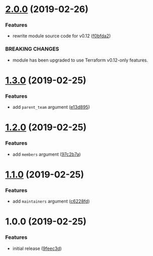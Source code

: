 # [2.0.0](https://github.com/innovationnorway/terraform-github-team/compare/v1.3.0...v2.0.0) (2019-02-26)


### Features

* rewrite module source code for v0.12 ([f0bfda2](https://github.com/innovationnorway/terraform-github-team/commit/f0bfda2))


### BREAKING CHANGES

* module has been upgraded to use Terraform v0.12-only features.

# [1.3.0](https://github.com/innovationnorway/terraform-github-team/compare/v1.2.0...v1.3.0) (2019-02-25)


### Features

* add `parent_team` argument ([e13d895](https://github.com/innovationnorway/terraform-github-team/commit/e13d895))

# [1.2.0](https://github.com/innovationnorway/terraform-github-team/compare/v1.1.0...v1.2.0) (2019-02-25)


### Features

* add `members` argument ([97c2b7a](https://github.com/innovationnorway/terraform-github-team/commit/97c2b7a))

# [1.1.0](https://github.com/innovationnorway/terraform-github-team/compare/v1.0.0...v1.1.0) (2019-02-25)


### Features

* add `maintainers` argument ([c6228fd](https://github.com/innovationnorway/terraform-github-team/commit/c6228fd))

# 1.0.0 (2019-02-25)


### Features

* initial release ([9feec3d](https://github.com/innovationnorway/terraform-github-team/commit/9feec3d))
